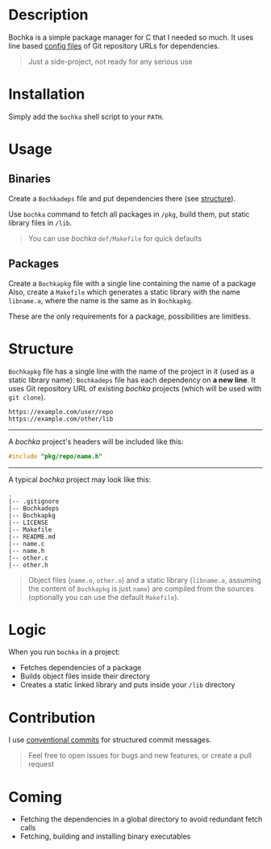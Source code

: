 # Description

Bochka is a simple package manager for C that I needed so much.
It uses line based [config files](#structure) of Git repository URLs for dependencies.

> Just a side-project, not ready for any serious use

# Installation

Simply add the `bochka` shell script to your `PATH`.

# Usage

## Binaries

Create a `Bochkadeps` file and put dependencies there (see [structure](#structure)).

Use `bochka` command to fetch all packages in `/pkg`, build them, put static library files in `/lib`.

> You can use _bochka_ `def/Makefile` for quick defaults

## Packages

Create a `Bochkapkg` file with a single line containing the name of a package
Also, create a `Makefile` which generates a static library with the name `libname.a`, where the name is the same as in `Bochkapkg`.

These are the only requirements for a package, possibilities are limitless.

# Structure

`Bochkapkg` file has a single line with the name of the project in it (used as a static library name).
`Bochkadeps` file has each dependency on **a new line**.
It uses Git repository URL of existing _bochka_ projects (which will be used with `git clone`).

```
https://example.com/user/repo
https://example.com/other/lib
```

---

A _bochka_ project's headers will be included like this:

```c
#include "pkg/repo/name.h"
```

---

A typical _bochka_ project may look like this:

```
.
|-- .gitignore
|-- Bochkadeps
|-- Bochkapkg
|-- LICENSE
|-- Makefile
|-- README.md
|-- name.c
|-- name.h
|-- other.c
|-- other.h
```

> Object files (`name.o`, `other.o`) and a static library (`libname.a`, assuming the content of `Bochkapkg` is just `name`) are compiled from the sources (optionally you can use the default `Makefile`).

# Logic

When you run `bochka` in a project:

- Fetches dependencies of a package
- Builds object files inside their directory
- Creates a static linked library and puts inside your `/lib` directory

# Contribution

I use [conventional commits](https://www.conventionalcommits.org/en/v1.0.0/) for structured commit messages.

> Feel free to open issues for bugs and new features, or create a pull request

# Coming

- Fetching the dependencies in a global directory to avoid redundant fetch calls
- Fetching, building and installing binary executables
